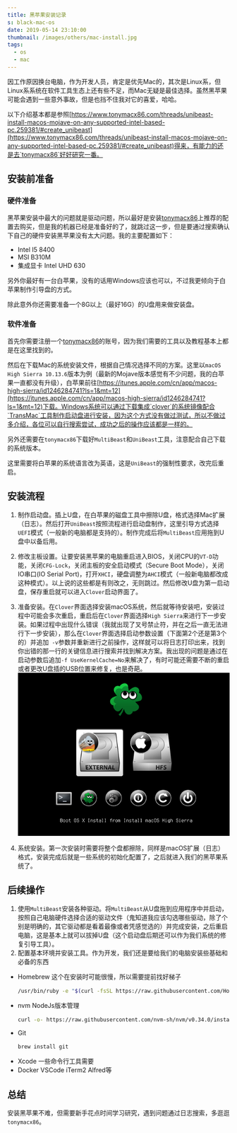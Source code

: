 ```yaml
---
title: 黑苹果安装记录
s: black-mac-os
date: 2019-05-14 23:10:00
thumbnail: /images/others/mac-install.jpg
tags:
  - os
  - mac
---
```

因工作原因换台电脑，作为开发人员，肯定是优先Mac的，其次是Linux系，但Linux系系统在软件工具生态上还有些不足，而Mac无疑是最佳选择。虽然黑苹果可能会遇到一些意外事故，但是也挡不住我对它的喜爱，哈哈。

以下介绍基本都是参照[https://www.tonymacx86.com/threads/unibeast-install-macos-mojave-on-any-supported-intel-based-pc.259381/#create_unibeast](https://www.tonymacx86.com/threads/unibeast-install-macos-mojave-on-any-supported-intel-based-pc.259381/#create_unibeast)得来，有能力的还是去`tonymacx86`好好研究一番。

## 安装前准备

### 硬件准备

黑苹果安装中最大的问题就是驱动问题，所以最好是安装[tonymacx86](https://www.tonymacx86.com/buyersguide/building-a-customac-hackintosh-the-ultimate-buyers-guide/)上推荐的配置去购买，但是我的机器已经是准备好的了，就跳过这一步，但是要通过搜索确认下自己的硬件安装黑苹果没有太大问题。我的主要配置如下：
- Intel I5 8400
- MSI B310M
- 集成显卡 Intel UHD 630

另外你最好有一台白苹果，没有的话用Windows应该也可以，不过我更倾向于白苹果制作引导盘的方式。

除此意外你还需要准备一个8G以上（最好16G）的U盘用来做安装盘。

### 软件准备

首先你需要注册一个[tonymacx86](https://www.tonymacx86.com/)的账号，因为我们需要的工具以及教程基本上都是在这里找到的。

然后在下载Mac的系统安装文件，根据自己情况选择不同的方案。这里以`macOS High Sierra 10.13.6`版本为例（最新的Mojave版本感觉有不少问题，我的白苹果一直都没有升级），白苹果前往[https://itunes.apple.com/cn/app/macos-high-sierra/id1246284741?ls=1&mt=12](https://itunes.apple.com/cn/app/macos-high-sierra/id1246284741?ls=1&mt=12)下载。Windows系统可以通过下载集成`clover`的系统镜像配合`TransMac`工具制作启动盘进行安装，因为这个方式没有做过测试，所以不做过多介绍，各位可以自行搜索尝试，成功之后的操作应该都是一样的。

另外还需要在`tonymacx86`下载好`MultiBeast`和`UniBeast`工具，注意配合自己下载的系统版本。

这里需要将白苹果的系统语言改为英语，这是`UniBeast`的强制性要求，改完后重启。
<!-- more -->
## 安装流程

1. 制作启动盘。插上U盘，在白苹果的磁盘工具中擦除U盘，格式选择Mac扩展（日志）。然后打开`UniBeast`按照流程进行启动盘制作，这里引导方式选择`UEFI`模式（一般新的电脑都是支持的）。制作完成后将`MultiBeast`应用拖到U盘中以备后用。
2. 修改主板设置。让要安装黑苹果的电脑重启进入BIOS，关闭CPU的`VT-D`功能，关闭`CFG-Lock`，关闭主板的安全启动模式（Secure Boot Mode），关闭IO串口(IO Serial Port)，打开`XHCI`，硬盘调整为`AHCI`模式（一般新电脑都改成这种模式）。以上说的这些都是有则改之，无则跳过。然后修改U盘为第一启动盘，保存重启就可以进入`Clover`启动界面了。
3. 准备安装。在`Clover`界面选择安装macOS系统，然后就等待安装吧，安装过程中可能会多次重启，重启后在`Clover`界面选择`High Sierra`来进行下一步安装。如果过程中出现什么错误（我就出现了叉号禁止符，并在之后一直无法进行下一步安装），那么在`Clover`界面选择启动参数设置（下面第2个还是第3个的）并追加` -v`参数并重新进行之前操作，这样就可以将日志打印出来，找到你出错的那一行的关键信息进行搜索并找到解决方案。我出现的问题是通过在启动参数后追加`-f UseKernelCache=No`来解决了，有时可能还需要不断的重启或者更改U盘插的USB位置来修复，也是奇葩。
![](/images/others/clover-mac.png)

4. 系统安装。第一次安装时需要将整个盘都擦除，同样是macOS扩展（日志）格式，安装完成后就是一些系统的初始化配置了，之后就进入我们的黑苹果系统了。

## 后续操作
1. 使用`MultiBeast`安装各种驱动。将`MultiBeast`从U盘拖到应用程序中并启动，按照自己电脑硬件选择合适的驱动文件（鬼知道我应该勾选哪些驱动，除了个别是明确的，其它驱动都是看着最像或者凭感觉选的）并完成安装，之后重启电脑，这是基本上就可以拔掉U盘（这个启动盘后期还可以作为我们系统的修复引导工具）。
2. 配置基本环境并安装工具。作为开发，我们还是要给我们的电脑安装些基础和必备的东西
  - Homebrew 这个在安装时可能很慢，所以需要提前找好梯子
    ```sh
    /usr/bin/ruby -e "$(curl -fsSL https://raw.githubusercontent.com/Homebrew/install/master/install)"
    ```
  - nvm NodeJs版本管理
    ```sh
    curl -o- https://raw.githubusercontent.com/nvm-sh/nvm/v0.34.0/install.sh | bash
    ```
  - Git
    ```sh
    brew install git
    ```
  - Xcode 一些命令行工具需要
  - Docker VSCode iTerm2 Alfred等

## 总结
安装黑苹果不难，但需要新手花点时间学习研究，遇到问题通过日志搜索，多逛逛`tonymacx86`。
